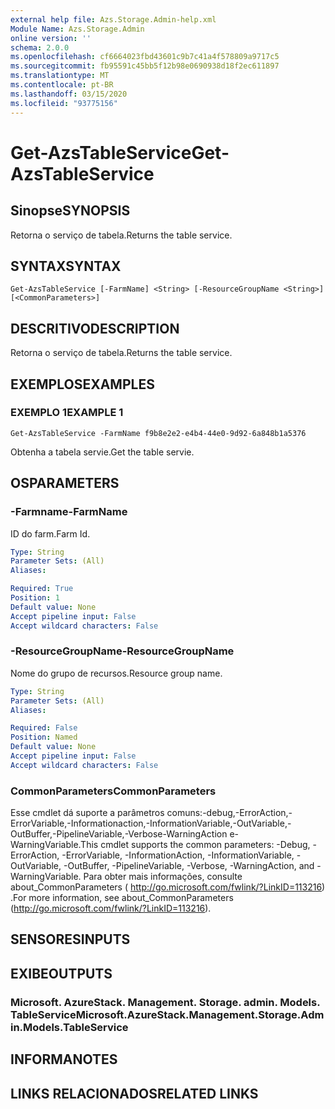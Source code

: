 ```yaml
---
external help file: Azs.Storage.Admin-help.xml
Module Name: Azs.Storage.Admin
online version: ''
schema: 2.0.0
ms.openlocfilehash: cf6664023fbd43601c9b7c41a4f578809a9717c5
ms.sourcegitcommit: fb95591c45bb5f12b98e0690938d18f2ec611897
ms.translationtype: MT
ms.contentlocale: pt-BR
ms.lasthandoff: 03/15/2020
ms.locfileid: "93775156"
---
```

# <span data-ttu-id="607e5-101">Get-AzsTableService</span><span class="sxs-lookup"><span data-stu-id="607e5-101">Get-AzsTableService</span></span>

## <span data-ttu-id="607e5-102">Sinopse</span><span class="sxs-lookup"><span data-stu-id="607e5-102">SYNOPSIS</span></span>
<span data-ttu-id="607e5-103">Retorna o serviço de tabela.</span><span class="sxs-lookup"><span data-stu-id="607e5-103">Returns the table service.</span></span>

## <span data-ttu-id="607e5-104">SYNTAX</span><span class="sxs-lookup"><span data-stu-id="607e5-104">SYNTAX</span></span>

```
Get-AzsTableService [-FarmName] <String> [-ResourceGroupName <String>] [<CommonParameters>]
```

## <span data-ttu-id="607e5-105">DESCRITIVO</span><span class="sxs-lookup"><span data-stu-id="607e5-105">DESCRIPTION</span></span>
<span data-ttu-id="607e5-106">Retorna o serviço de tabela.</span><span class="sxs-lookup"><span data-stu-id="607e5-106">Returns the table service.</span></span>

## <span data-ttu-id="607e5-107">EXEMPLOS</span><span class="sxs-lookup"><span data-stu-id="607e5-107">EXAMPLES</span></span>

### <span data-ttu-id="607e5-108">EXEMPLO 1</span><span class="sxs-lookup"><span data-stu-id="607e5-108">EXAMPLE 1</span></span>
```
Get-AzsTableService -FarmName f9b8e2e2-e4b4-44e0-9d92-6a848b1a5376
```

<span data-ttu-id="607e5-109">Obtenha a tabela servie.</span><span class="sxs-lookup"><span data-stu-id="607e5-109">Get the table servie.</span></span>

## <span data-ttu-id="607e5-110">OS</span><span class="sxs-lookup"><span data-stu-id="607e5-110">PARAMETERS</span></span>

### <span data-ttu-id="607e5-111">-Farmname</span><span class="sxs-lookup"><span data-stu-id="607e5-111">-FarmName</span></span>
<span data-ttu-id="607e5-112">ID do farm.</span><span class="sxs-lookup"><span data-stu-id="607e5-112">Farm Id.</span></span>

```yaml
Type: String
Parameter Sets: (All)
Aliases:

Required: True
Position: 1
Default value: None
Accept pipeline input: False
Accept wildcard characters: False
```

### <span data-ttu-id="607e5-113">-ResourceGroupName</span><span class="sxs-lookup"><span data-stu-id="607e5-113">-ResourceGroupName</span></span>
<span data-ttu-id="607e5-114">Nome do grupo de recursos.</span><span class="sxs-lookup"><span data-stu-id="607e5-114">Resource group name.</span></span>

```yaml
Type: String
Parameter Sets: (All)
Aliases:

Required: False
Position: Named
Default value: None
Accept pipeline input: False
Accept wildcard characters: False
```

### <span data-ttu-id="607e5-115">CommonParameters</span><span class="sxs-lookup"><span data-stu-id="607e5-115">CommonParameters</span></span>
<span data-ttu-id="607e5-116">Esse cmdlet dá suporte a parâmetros comuns:-debug,-ErrorAction,-ErrorVariable,-Informationaction,-InformationVariable,-OutVariable,-OutBuffer,-PipelineVariable,-Verbose-WarningAction e-WarningVariable.</span><span class="sxs-lookup"><span data-stu-id="607e5-116">This cmdlet supports the common parameters: -Debug, -ErrorAction, -ErrorVariable, -InformationAction, -InformationVariable, -OutVariable, -OutBuffer, -PipelineVariable, -Verbose, -WarningAction, and -WarningVariable.</span></span> <span data-ttu-id="607e5-117">Para obter mais informações, consulte about_CommonParameters ( http://go.microsoft.com/fwlink/?LinkID=113216) .</span><span class="sxs-lookup"><span data-stu-id="607e5-117">For more information, see about_CommonParameters (http://go.microsoft.com/fwlink/?LinkID=113216).</span></span>

## <span data-ttu-id="607e5-118">SENSORES</span><span class="sxs-lookup"><span data-stu-id="607e5-118">INPUTS</span></span>

## <span data-ttu-id="607e5-119">EXIBE</span><span class="sxs-lookup"><span data-stu-id="607e5-119">OUTPUTS</span></span>

### <span data-ttu-id="607e5-120">Microsoft. AzureStack. Management. Storage. admin. Models. TableService</span><span class="sxs-lookup"><span data-stu-id="607e5-120">Microsoft.AzureStack.Management.Storage.Admin.Models.TableService</span></span>

## <span data-ttu-id="607e5-121">INFORMA</span><span class="sxs-lookup"><span data-stu-id="607e5-121">NOTES</span></span>

## <span data-ttu-id="607e5-122">LINKS RELACIONADOS</span><span class="sxs-lookup"><span data-stu-id="607e5-122">RELATED LINKS</span></span>
